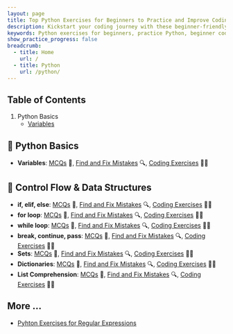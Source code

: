 ```yaml
---
layout: page
title: Top Python Exercises for Beginners to Practice and Improve Coding Skills
description: Kickstart your coding journey with these beginner-friendly Python exercises. Practice Python with real examples and coding challenges designed to boost your programming confidence.
keywords: Python exercises for beginners, practice Python, beginner coding exercises, Python coding challenges, learn Python basics
show_practice_progress: false
breadcrumb:
  - title: Home
    url: /
  - title: Python
    url: /python/
---
```


## Table of Contents

1. Python Basics
   - [Variables](#-variables) 


## 📅 Python Basics

- **Variables**: [MCQs](../docs/variables/practice-and-progress/mcqs-variables.md) 📝, [Find and Fix Mistakes](../docs/variables/practice-and-progress/find-fix-mistakes-variables.md) 🔍, [Coding Exercises](../docs/variables/practice-and-progress/exercises-variables.md) 🏋️‍♂️


## 📅 Control Flow & Data Structures

- **if, elif, else**: [MCQs](#) 📝, [Find and Fix Mistakes](#) 🔍, [Coding Exercises](../exercises/python-exercises-if-elif-else.md) 🏋️‍♂️
- **for loop**: [MCQs](#) 📝, [Find and Fix Mistakes](#) 🔍, [Coding Exercises](#) 🏋️‍♂️
- **while loop**: [MCQs](#) 📝, [Find and Fix Mistakes](#) 🔍, [Coding Exercises](../exercises/python-exercises-loops.md) 🏋️‍♂️
- **break, continue, pass**: [MCQs](#) 📝, [Find and Fix Mistakes](#) 🔍, [Coding Exercises](../exercises/python-exercises-loop-control.md) 🏋️‍♂️
- **Sets**: [MCQs](#) 📝, [Find and Fix Mistakes](#) 🔍, [Coding Exercises](#) 🏋️‍♂️
- **Dictionaries**: [MCQs](#) 📝, [Find and Fix Mistakes](#) 🔍, [Coding Exercises](#) 🏋️‍♂️
- **List Comprehension**: [MCQs](#) 📝, [Find and Fix Mistakes](#) 🔍, [Coding Exercises](#) 🏋️‍♂️


## More ...
- [Pyhton Exercises for Regular Expressions](regular-expressions-python.md)

<script async src="https://pagead2.googlesyndication.com/pagead/js/adsbygoogle.js?client=ca-pub-1602443888929206"
     crossorigin="anonymous"></script>
<ins class="adsbygoogle"
     style="display:block"
     data-ad-format="autorelaxed"
     data-ad-client="ca-pub-1602443888929206"
     data-ad-slot="7879511511"></ins>
<script>
     (adsbygoogle = window.adsbygoogle || []).push({});
</script>